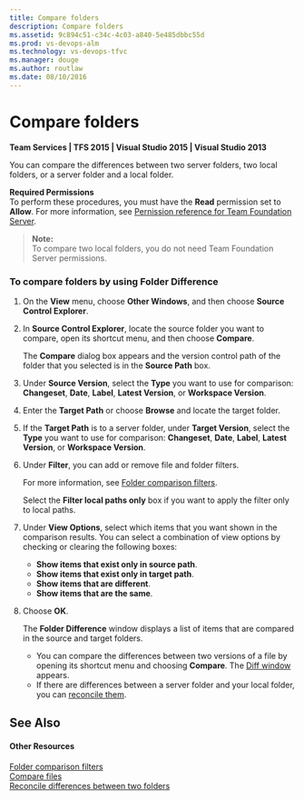 ```yaml
---
title: Compare folders
description: Compare folders
ms.assetid: 9c894c51-c34c-4c03-a840-5e485dbbc55d
ms.prod: vs-devops-alm
ms.technology: vs-devops-tfvc
ms.manager: douge
ms.author: routlaw
ms.date: 08/10/2016
---
```


# Compare folders

**Team Services | TFS 2015 | Visual Studio 2015 | Visual Studio 2013**

You can compare the differences between two server folders, two local folders, or a server folder and a local folder.

**Required Permissions**  
To perform these procedures, you must have the **Read** permission set to **Allow**. For more information, see [Pernission reference for Team Foundation Server](../setup-admin/permissions.md).

>**Note:**  
>To compare two local folders, you do not need Team Foundation Server permissions.

### To compare folders by using Folder Difference

1.  On the **View** menu, choose **Other Windows**, and then choose **Source Control Explorer**.

2.  In **Source Control Explorer**, locate the source folder you want to compare, open its shortcut menu, and then choose **Compare**.

    The **Compare** dialog box appears and the version control path of the folder that you selected is in the **Source Path** box.

3.  Under **Source Version**, select the **Type** you want to use for comparison: **Changeset**, **Date**, **Label**, **Latest Version**, or **Workspace Version**.

4.  Enter the **Target Path** or choose **Browse** and locate the target folder.

5.  If the **Target Path** is to a server folder, under **Target Version**, select the **Type** you want to use for comparison: **Changeset**, **Date**, **Label**, **Latest Version**, or **Workspace Version**.

6.  Under **Filter**, you can add or remove file and folder filters.

    For more information, see [Folder comparison filters](folder-comparison-filters.md).

    Select the **Filter local paths only** box if you want to apply the filter only to local paths.

7.  Under **View Options**, select which items that you want shown in the comparison results. You can select a combination of view options by checking or clearing the following boxes:  
    -   **Show items that exist only in source path**.  
    -   **Show items that exist only in target path**.  
    -   **Show items that are different**.  
    -   **Show items that are the same**.

8.  Choose **OK**.

    The **Folder Difference** window displays a list of items that are compared in the source and target folders.

    -   You can compare the differences between two versions of a file by opening its shortcut menu and choosing **Compare**. The [Diff window](compare-files.md) appears.  
    -   If there are differences between a server folder and your local folder, you can [reconcile them](reconcile-differences-between-two-folders.md).

## See Also

#### Other Resources

 [Folder comparison filters](folder-comparison-filters.md)  
 [Compare files](compare-files.md)  
 [Reconcile differences between two folders](reconcile-differences-between-two-folders.md) 
